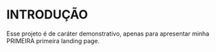 # INTRODUÇÃO

Esse projeto é de caráter demonstrativo, apenas para apresentar minha PRIMEIRA primeira landing page.




